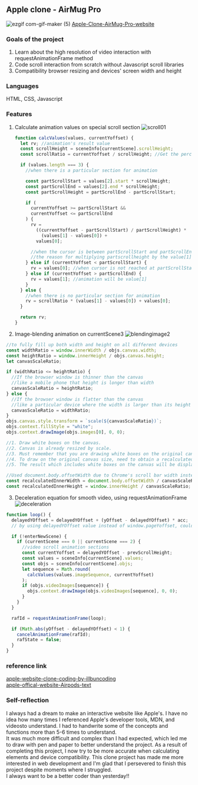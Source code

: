 ## Apple clone - AirMug Pro

![ezgif com-gif-maker (5)](https://user-images.githubusercontent.com/94214512/190957369-a4883189-68d5-4d84-b5d5-65d9f208850b.gif)
[Apple-Clone-AirMug-Pro-website](https://snazzy-malabi-fbabfd.netlify.app/)

### Goals of the project

1. Learn about the high resolution of video interaction with requestAnimationFrame method
2. Code scroll interaction from scratch without Javascript scroll libraries
3. Compatibility browser resizing and devices' screen width and height

### Languages

HTML, CSS, Javascript

### Features

1.  Calculate animation values on special scroll section
    ![scroll01](https://user-images.githubusercontent.com/94214512/187851225-396a1e0a-4aeb-4cd1-9d2f-637c48eab2ca.png)

    ```js
    function calcValues(values, currentYoffset) {
      let rv; //animation's result value
      const scrollHeight = sceneInfo[currentScene].scrollHeight;
      const scrollRatio = currentYoffset / scrollHeight; //Get the percentage of the scrolled range in the current scrolling section

      if (values.length === 3) {
        //when there is a particular section for animation

        const partScrollStart = values[2].start * scrollHeight;
        const partScrollEnd = values[2].end * scrollHeight;
        const partScrollHeight = partScrollEnd - partScrollStart;

        if (
          currentYoffset >= partScrollStart &&
          currentYoffset <= partScrollEnd
        ) {
          rv =
            ((currentYoffset - partScrollStart) / partScrollHeight) *
              (values[1] - values[0]) +
            values[0];

          //when the cursor is between partScrollStart and partScrollEnd, this value will be the animation value
          //the reason for multiplying partscrollheight by the value[1],[0] is to set the section where the animation is to be executed
        } else if (currentYoffset < partScrollStart) {
          rv = values[0]; //when cursor is not reached at partScrollStart, animation will be value[0] which is the initial value of animation
        } else if (currentYoffset > partScrollEnd) {
          rv = values[1]; //animation will be value[1]
        }
      } else {
        //when there is no particular section for animation
        rv = scrollRatio * (values[1] - values[0]) + values[0];
      }

      return rv;
    }
    ```

2.  Image-blending animation on currentScene3
    ![blendingimage2](https://user-images.githubusercontent.com/94214512/190970356-87db2be3-fa41-4fda-af18-320d9b8dc6cc.png)

```js
//to fully fill up both width and height on all different devices
const widthRatio = window.innerWidth / objs.canvas.width;
const heightRatio = window.innerHeight / objs.canvas.height;
let canvasScaleRatio;

if (widthRatio <= heightRatio) {
  //If the browser window is thinner than the canvas
  //like a mobile phone that height is longer than width
  canvasScaleRatio = heightRatio;
} else {
  //If the browser window is flatter than the canvas
  //like a particular device where the width is larger than its height
  canvasScaleRatio = widthRatio;
}
objs.canvas.style.transform = `scale(${canvasScaleRatio})`;
objs.context.fillStyle = "white";
objs.context.drawImage(objs.images[0], 0, 0);

//1. Draw white boxes on the canvas.
//2. Canvas is already resized by scale.
//3. Must remember that you are drawing white boxes on the original canvas size, not the resized canvas by canvasScaleRatio.
//4. To draw on the original canvas size, need to obtain a recalculatedInnerWidth value and recalculatedInnerheight value like below;
//5. The result which includes white boxes on the canvas will be displayed according to the scale which is canvasScaleRatio.

//Used document.body.offsetWidth due to Chrome's scroll bar width instead of window.innerwidth
const recalculatedInnerWidth = document.body.offsetWidth / canvasScaleRatio;
const recalculatedInnerHeight = window.innerHeight / canvasScaleRatio;
```

3.  Deceleration equation for smooth video, using requestAnimationFrame
    ![deceleration](https://user-images.githubusercontent.com/94214512/189497713-0ef2ad6c-6e8e-4611-beeb-81f4ec442be5.png)

```js
function loop() {
  delayedYOffset = delayedYOffset + (yOffset - delayedYOffset) * acc;
  // by using delayedYOffset value instead of window.pageYoffset, could make it scroll smoothly

  if (!enterNewScene) {
    if (currentScene === 0 || currentScene === 2) {
      //video scroll animation sections
      const currentYoffset = delayedYOffset - prevScrollHeight;
      const values = sceneInfo[currentScene].values;
      const objs = sceneInfo[currentScene].objs;
      let sequence = Math.round(
        calcValues(values.imageSequence, currentYoffset)
      );
      if (objs.videoImages[sequence]) {
        objs.context.drawImage(objs.videoImages[sequence], 0, 0);
      }
    }
  }

  rafId = requestAnimationFrame(loop);

  if (Math.abs(yOffset - delayedYOffset) < 1) {
    cancelAnimationFrame(rafId);
    rafState = false;
  }
}
```

### reference link

[apple-website-clone-coding-by-illbuncoding](https://www.inflearn.com/course/%EC%95%A0%ED%94%8C-%EC%9B%B9%EC%82%AC%EC%9D%B4%ED%8A%B8-%EC%9D%B8%ED%84%B0%EB%9E%99%EC%85%98-%ED%81%B4%EB%A1%A0/dashboard) <br>
[apple-offical-website-Airpods-text](https://www.apple.com/airpods-2nd-generation/)

### Self-reflection

I always had a dream to make an interactive website like Apple's.
I have no idea how many times I referenced Apple's developer tools, MDN, and videosto understand. I had to handwrite some of the concepts and functions more than 5-6 times to understand.<br>
It was much more difficult and complex than I had expected, which led me to draw with pen and paper to better understand the project. As a result of completing this project, I now try to be more accurate when calculating elements and device compatibility. This clone project has made me more interested in web development and I'm glad that I persevered to finish this project despite moments where I struggled. <br> I always want to be a better coder than yesterday!!
